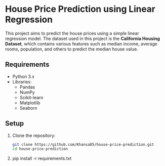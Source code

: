 # House Price Prediction using Linear Regression

This project aims to predict the house prices using a simple linear regression model. The dataset used in this project is the **California Housing Dataset**, which contains various features such as median income, average rooms, population, and others to predict the median house value.

## Requirements

- Python 3.x
- Libraries:
  - Pandas
  - NumPy
  - Scikit-learn
  - Matplotlib
  - Seaborn

## Setup

1. Clone the repository:

   ```bash
   git clone https://github.com/Khansa05/house-price-prediction.git
   cd house-price-prediction
2. pip install -r requirements.txt
